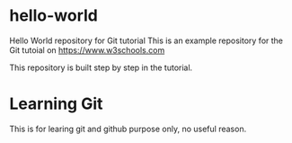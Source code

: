 # hello-world
Hello World repository for Git tutorial
This is an example repository for the Git tutoial on https://www.w3schools.com

This repository is built step by step in the tutorial.

# Learning Git
This is for learing git and github purpose only, no useful reason.


